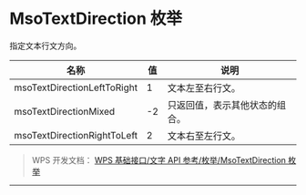 # MsoTextDirection 枚举

指定文本行文方向。

| 名称                        | 值  | 说明                           |
|-----------------------------|-----|--------------------------------|
| msoTextDirectionLeftToRight | 1   | 文本左至右行文。               |
| msoTextDirectionMixed       | -2  | 只返回值，表示其他状态的组合。 |
| msoTextDirectionRightToLeft | 2   | 文本右至左行文。               |

> WPS 开发文档： [WPS 基础接口/文字 API 参考/枚举/MsoTextDirection 枚举](https://qn.cache.wpscdn.cn/encs/doc/office_v19/topics/WPS%20%E5%9F%BA%E7%A1%80%E6%8E%A5%E5%8F%A3/%E6%96%87%E5%AD%97%20API%20%E5%8F%82%E8%80%83/%E6%9E%9A%E4%B8%BE/MsoTextDirection%20%E6%9E%9A%E4%B8%BE.html)

------------------------------------------------------------------------
